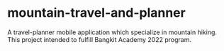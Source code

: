 # mountain-travel-and-planner
A travel-planner mobile application which specialize in mountain hiking. This project intended to fulfill Bangkit Academy 2022 program.
